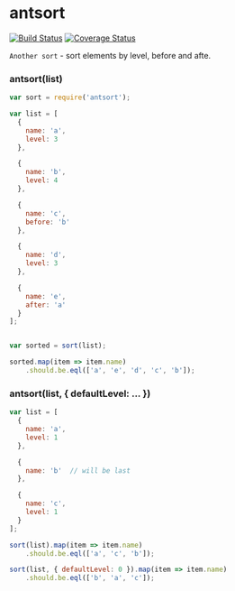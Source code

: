 # antsort


[![Build Status](https://travis-ci.org/bencode/antsort.svg?branch=master)](https://travis-ci.org/bencode/antsort)
[![Coverage Status](https://coveralls.io/repos/bencode/antsort/badge.svg?branch=master&service=github)](https://coveralls.io/github/bencode/antsort?branch=master)


`Another sort` - sort elements by level, before and afte.


### antsort(list)


```js
var sort = require('antsort');

var list = [
  {
    name: 'a',
    level: 3
  },

  {
    name: 'b',
    level: 4
  },

  {
    name: 'c',
    before: 'b'
  },

  {
    name: 'd',
    level: 3
  },

  {
    name: 'e',
    after: 'a'
  }
];


var sorted = sort(list);

sorted.map(item => item.name)
    .should.be.eql(['a', 'e', 'd', 'c', 'b']);
```


### antsort(list, { defaultLevel: ... })


```js
var list = [
  {
    name: 'a',
    level: 1
  },

  {
    name: 'b'  // will be last
  },

  {
    name: 'c',
    level: 1
  }
];

sort(list).map(item => item.name)
    .should.be.eql(['a', 'c', 'b']);

sort(list, { defaultLevel: 0 }).map(item => item.name)
    .should.be.eql(['b', 'a', 'c']);

```

